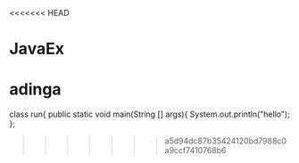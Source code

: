 <<<<<<< HEAD
# JavaEx
adinga
=======
class run{
public static void main(String [] args){
System.out.println("hello");
};
>>>>>>> a5d94dc87b35424120bd7988c0a9ccf7410768b6
